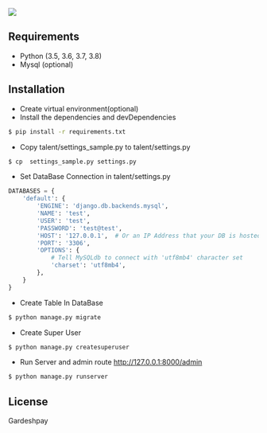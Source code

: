 
![](https://gpapp.gardeshpay.com/static/img/gardeshpayfinal.png)
## Requirements
- Python (3.5, 3.6, 3.7, 3.8)
- Mysql (optional)
## Installation 
- Create  virtual environment(optional)
- Install the dependencies and devDependencies  
```sh
$ pip install -r requirements.txt
```

- Copy  talent/settings_sample.py to  talent/settings.py
```sh
$ cp  settings_sample.py settings.py
```
- Set DataBase Connection in talent/settings.py
```python
DATABASES = {
    'default': {
        'ENGINE': 'django.db.backends.mysql',
        'NAME': 'test',
        'USER': 'test',
        'PASSWORD': 'test@test',
        'HOST': '127.0.0.1',  # Or an IP Address that your DB is hosted on
        'PORT': '3306',
        'OPTIONS': {
            # Tell MySQLdb to connect with 'utf8mb4' character set
            'charset': 'utf8mb4',
        },
    }
}
```
- Create Table In DataBase   
```sh
$ python manage.py migrate
```
- Create Super User
```sh
$ python manage.py createsuperuser
```
- Run Server and admin route  http://127.0.0.1:8000/admin
```sh
$ python manage.py runserver
```


License
----

Gardeshpay
